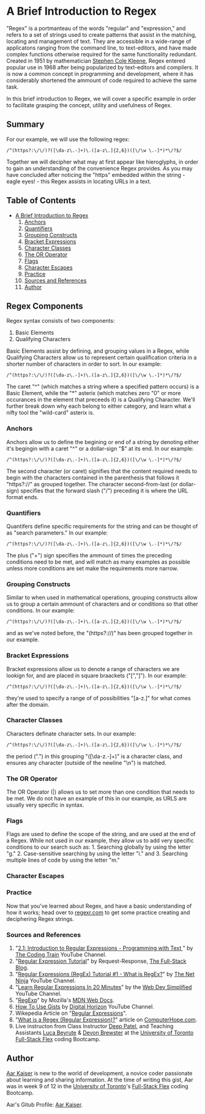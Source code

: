 # A Brief Introduction to Regex

"Regex" is a portmanteau of the words "regular" and "expression," and refers to a set of strings used to create patterns that assist in the matching, locating and management of text. They are accessible in a wide-range of applicatons ranging from the command line, to text-editors, and have made complex functions otherwise required for the same functionality redundant. Created in 1951 by mathematician [Stephen Cole Kleene](https://www.britannica.com/biography/Stephen-Cole-Kleene), Regex entered popular use in 1968 after being popularized by text-editors and compilers. It is now a common concept in programming and development, where it has considerably shortened the ammount of code required to achieve the same task.

In this brief introduction to Regex, we will cover a specific example in order to facilitate grasping the concept, utility and usefulness of Regex.

## Summary

For our example, we will use the following regex:

    /^(https?:\/\/)?([\da-z\.-]+)\.([a-z\.]{2,6})([\/\w \.-]*)*\/?$/

Together we will decipher what may at first appear like hieroglyphs, in order to gain an understanding of the convenience Regex provides. As you may have concluded after noticing the "https" embedded within the string - eagle eyes! - this Regex assists in locating URLs in a text.

## Table of Contents

- [A Brief Introduction to Regex](#a-brief-introduction-to-regex)
    1. [Anchors](#anchors)
    2. [Quantifiers](#quantifiers)
    3. [Grouping Constructs](#grouping-constructs)
    4. [Bracket Expressions](#bracket-expressions)
    5. [Character Classes](#character-classes)
    6. [The OR Operator](#the-or-operator)
    7. [Flags](#flags)
    8. [Character Escapes](#character-escapes)
    9. [Practice](#practice)
    10. [Sources and References](#sources-and-references)
    11. [Author](#author)

## Regex Components

Regex syntax consists of two components:

1. Basic Elements
2. Qualifying Characters

Basic Elements assist by defining, and grouping values in a Regex, while Qualifying Characters allow us to represent certain qualification criteria in a shorter number of characters in order to sort. In our example:

    /^(https?:\/\/)?([\da-z\.-]+)\.([a-z\.]{2,6})([\/\w \.-]*)*\/?$/
    
The caret "^" (which matches a string where a specified pattern occurs) is a Basic Element, while the "*" asterix (which matches zero "0" or more occurances in the element that preceeds it) is a Qualifying Character. We'll further break down why each belong to either category, and learn what a nifty tool the "wild-card" asterix is. 

### Anchors

Anchors allow us to define the begining or end of a string by denoting either it's begingin with a caret "^" or a dollar-sign 
"$" at its end. In our example:

    /^(https?:\/\/)?([\da-z\.-]+)\.([a-z\.]{2,6})([\/\w \.-]*)*\/?$/
    
The second character (or caret) signifies that the content required needs to begin with the characters contained in the parenthesis that follows it "https?:\/\/" as grouped together. The character second-from-last (or dollar-sign) specifies that the forward slash ("/") preceding it is where the URL format ends.

### Quantifiers

Quantifers define specific requirements for the string and can be thought of as "search parameters." In our example:

    /^(https?:\/\/)?([\da-z\.-]+)\.([a-z\.]{2,6})([\/\w \.-]*)*\/?$/
    
The plus ("+") sign specifies the ammount of times the preceding conditions need to be met, and will match as many examples as possible unless more conditions are set make the requirements more narrow.

### Grouping Constructs

Similar to when used in mathematical operations, grouping constructs allow us to group a certain ammount of characters and or conditions so that other conditions. In our example:

    /^(https?:\/\/)?([\da-z\.-]+)\.([a-z\.]{2,6})([\/\w \.-]*)*\/?$/
    
and as we've noted before, the "(https?:\/\/)" has been grouped together in our example.

### Bracket Expressions

Bracket expressions allow us to denote a range of characters we are lookign for, and are placed in square braackets ("[","]"). In our example:

    /^(https?:\/\/)?([\da-z\.-]+)\.([a-z\.]{2,6})([\/\w \.-]*)*\/?$/
    
 they're used to specify a range of of possibilities "[a-z\.]" for what comes after the domain.

### Character Classes

Characters definate character sets. In our example:

    /^(https?:\/\/)?([\da-z\.-]+)\.([a-z\.]{2,6})([\/\w \.-]*)*\/?$/
    
the period (".") in this grouping "([\da-z\.-]+)" is a character class, and ensures any character (outside of the newline "\n") is matched.

### The OR Operator

The OR Operator (|) allows us to set more than one condition that needs to be met. We do not have an example of this in our example, as URLS are usually very specific in syntax.

### Flags

Flags are used to define the scope of the string, and are used at the end of a Regex. While not used in our example, they allow us to add very specific conditions to our search such as:
    1. Searching globally by using the letter "g."
    2. Case-sensitive searching by using the letter "i." and
    3. Searching multiple lines of code by using the letter "m."

### Character Escapes


### Practice

Now that you've learned about Regex, and have a basic understanding of how it works; head over to [regexr.com](https://regexr.com/) to get some practice creating and deciphering Regex strings.

### Sources and References
1.  "[2.1: Introduction to Regular Expressions - Programming with Text ](https://www.youtube.com/watch?v=7DG3kCDx53c)" by [The Coding Train](https://www.youtube.com/channel/UCvjgXvBlbQiydffZU7m1_aw) YouTube Channel.
2.  "[Regular Expression Tutorial](https://coding-boot-camp.github.io/full-stack/computer-science/regex-tutorial)" by Request-Response, [The Full-Stack Blog](https://coding-boot-camp.github.io/full-stack/).
3.  "[Regular Expressions (RegEx) Tutorial #1 - What is RegEx?](https://www.youtube.com/watch?v=r6I-Ahc0HB4)" by [The Net Ninja](https://www.youtube.com/channel/UCW5YeuERMmlnqo4oq8vwUpg) YouTube Channel.
4.  "[Learn Regular Expressions In 20 Minutes](https://www.youtube.com/watch?v=rhzKDrUiJVk)" by the [Web Dev Simplified](https://www.youtube.com/channel/UCFbNIlppjAuEX4znoulh0Cw) YouTube Channel.
5.  "[RegExp](https://developer.mozilla.org/en-US/docs/Web/JavaScript/Reference/Global_Objects/RegExp)" by Mozilla's [MDN Web Docs](https://developer.mozilla.org/en-US/).
6.  [How To Use Gists](https://www.youtube.com/watch?v=wc2NlcWjQHw) by [Digital Horizon](https://www.youtube.com/channel/UCTaWTebJrEc4S80GgBnivpw) YouTube Channel.
7.  Wikepedia Article on "[Regular Expressions](https://en.wikipedia.org/wiki/Regular_expression)".
8.  "[What is a Regex (Regular Expression)?](https://www.computerhope.com/jargon/r/regex.htm)" article on [ComputerHope.com](https://www.computerhope.com/). 
9.  Live instructon from Class Instructor [Deep Patel](https://github.com/dpat0074), and Teaching Assistants [Luca Beyrute](https://github.com/LHBO19) & [Devon Brewster](https://github.com/D-Brewst) at the [University of Toronto](https://www.utoronto.ca/) [Full-Stack Flex](https://bootcamp.learn.utoronto.ca/) coding Bootcamp.

## Author

[Aar Kaiser](https://github.com/AarKaiser) is new to the world of development, a novice coder passionate about learning and sharing information. At the time of writing this gist, Aar was in week 9 of 12 in the [University of Toronto](https://www.utoronto.ca/)'s [Full-Stack Flex](https://bootcamp.learn.utoronto.ca/) coding Bootcamp.

Aar's Gitub Profile: [Aar Kaiser](https://github.com/AarKaiser).
